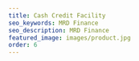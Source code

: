 ```yaml
---
title: Cash Credit Facility
seo_keywords: MRD Finance
seo_description: MRD Finance
featured_image: images/product.jpg
order: 6
---
```


